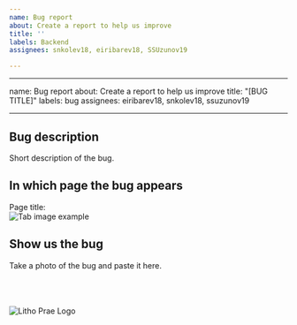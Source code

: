 ```yaml
---
name: Bug report
about: Create a report to help us improve
title: ''
labels: Backend
assignees: snkolev18, eiribarev18, SSUzunov19

---
```


---
name: Bug report
about: Create a report to help us improve
title: "[BUG TITLE]"
labels: bug
assignees: eiribarev18, snkolev18, ssuzunov19

---

## Bug description ##
Short description of the bug.
## In which page the bug appears ##
Page title: 
<br>
<img src = "https://cdn.discordapp.com/attachments/775422843990048818/788497528479940608/unknown.png" alt = "Tab image example">
## Show us the bug ##
Take a photo of the bug and paste it here.



<br>
<br>
<br>
<img src = "https://media.discordapp.net/attachments/850393971335495712/851139226129137674/Screenshot_2021-06-06_193906-removebg-preview_1.png?width=394&height=165" alt = "Litho Prae Logo">
